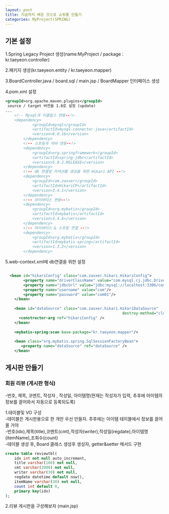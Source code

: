 ```yaml
---
layout: post
title: 지금까지 배운 것으로 쇼핑몰 만들기
categories: MyProject(SPRING)
---
```


## 기본 설정
1.Spring Legacy Project 생성(name:MyProject / package : kr.taeyeon.controller)

2.패키지 생성(kr.taeyeon.entity / kr.taeyeon.mapper)

3.BoardController.java / board.sql / main.jsp / BoardMapper 인터페이스 생성 

4.pom.xml 설정

```1=pom.xml
<groupId>org.apache.maven.plugins</groupId>
 source / target 버전을 1.8로 설정 (update)
...
    <!-- Mysql과 이클립스 연동--!>
    <dependency>
			<groupId>mysql</groupId>
			<artifactId>mysql-connector-java</artifactId>
			<version>8.0.16</version>
		</dependency>
		<!-- 스프링과 자바 연동--!>
		<dependency>
			<groupId>org.springframework</groupId>
			<artifactId>spring-jdbc</artifactId>
			<version>5.0.2.RELEASE</version>
		</dependency>
		<!-- db 연결및 커넥션풀 생성을 위한 Hikari API --!>
		<dependency>
			<groupId>com.zaxxer</groupId>
			<artifactId>HikariCP</artifactId>
			<version>3.4.1</version>
		</dependency>
		<!-- 마이바티스 연동--!>
		<dependency>
			<groupId>org.mybatis</groupId>
			<artifactId>mybatis</artifactId>
			<version>3.4.6</version>
		</dependency>
		<!-- 마이바티스 & 스프링 연결 --!>
		<dependency>
			<groupId>org.mybatis</groupId>
			<artifactId>mybatis-spring</artifactId>
			<version>1.3.2</version>
		</dependency>
```

5.web-context.xml에 db연결을 위한 설정
```2=web-context.xml

  <bean id="hikariConfig" class="com.zaxxer.hikari.HikariConfig">
		<property name="driverClassName" value="com.mysql.cj.jdbc.Driver"/>
		<property name="jdbcUrl" value="jdbc:mysql://localhost:3306/com?serverTimezone=UTC"/>
		<property name="username" value="com"/>
		<property name="password" value="com01"/>
	</bean>
	
	<bean id="dataSource" class="com.zaxxer.hikari.HikariDataSource" 
	                                                destroy-method="close">
      <constructor-arg ref="hikariConfig" />
    </bean>
    
    <mybatis-spring:scan base-package="kr.taeyeon.mapper"/>
    
    <bean class="org.mybatis.spring.SqlSessionFactoryBean">
       <property name="dataSource" ref="dataSource" />
    </bean>
```
## 게시판 만들기

<h3>회원 리뷰 (게시판 형식)</h3>
-번호, 제목, 코멘트, 작성자 , 작성일, 아이템명(현재는 작성자가 입력, 추후에 아이템의 정보를 끌어와서 자동으로 등록되도록)<br>

1.테이블및 VO 구성<br>
-테이블은 게시판용으로 한 개만 우선 만들자. 추후에는 아이템 테이블에서 정보를 끌어올 거야<br>
-번호(idx),제목(title),코멘트(cmt),작성자(writer),작성일(regdate),아이템명(itemName),조회수(count)<br>
-테이블 생성 후, Board 클래스 생성후 생성자, getter&setter 메서드 구현

```3=board.sql
create table reviewtbl(
	idx int not null auto_increment,
	title varchar(100) not null,
	cmt varchar(2000) not null,
	writer varchar(30) not null,
	regdate datetime default now(),
	itemName varchar(30) not null,
	count int default 0,
	primary key(idx)
);
```

2.리뷰 게시판을 구성해보자 (main.jsp)<br>


